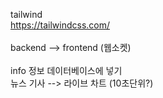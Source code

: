 tailwind<br>
https://tailwindcss.com/
<br><br>
backend --> frontend (웹소켓)<br><br>
info 정보 데이터베이스에 넣기<br>
뉴스 기사 --> 라이브 차트 (10초단위?)
